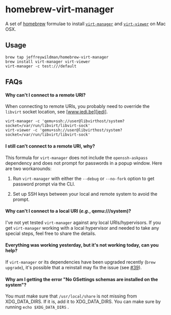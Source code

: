 homebrew-virt-manager
=====================

A set of [homebrew][homebrew] formulae to install [`virt-manager`][virt-manager] and [`virt-viewer`][virt-viewer] on Mac OSX.

## Usage

    brew tap jeffreywildman/homebrew-virt-manager
    brew install virt-manager virt-viewer
    virt-manager -c test:///default

## FAQs

#### Why can't I connect to a remote URI?

When connecting to remote URIs, you probably need to override the `libvirt` socket location, see [www.jedi.be][jedi].

    virt-manager -c 'qemu+ssh://user@libvirthost/system?socket=/var/run/libvirt/libvirt-sock'
    virt-viewer -c 'qemu+ssh://user@libvirthost/system?socket=/var/run/libvirt/libvirt-sock'

#### I still can't connect to a remote URI, why?

This formula for `virt-manager` does not include the `openssh-askpass` dependency and does not prompt for passwords in a popup window. Here are two workarounds:

1. Run `virt-manager` with either the `--debug` or `--no-fork` option to get password prompt via the CLI.

2. Set up SSH keys between your local and remote system to avoid the prompt.

#### Why can't I connect to a local URI (*e.g.*, qemu:///system)?

I've not yet tested `virt-manager` against any local URIs/hypervisors. If you get `virt-manager` working with a local hypervisor and needed to take any special steps, feel free to share the details.

#### Everything was working yesterday, but it's not working today, can you help?

If `virt-manager` or its dependencies have been upgraded recently (`brew upgrade`), it's possible that a reinstall may fix the issue (see [#39](https://github.com/jeffreywildman/homebrew-virt-manager/issues/39)).


#### Why am I getting the error "No GSettings schemas are installed on the system"?

You must make sure that  ``/usr/local/share`` is not missing from XDG_DATA_DIRS. If it is, add it to XDG_DATA_DIRS. You can make sure by running ``echo $XDG_DATA_DIRS`` .

[homebrew]: http://brew.sh/
[virt-manager]: https://virt-manager.org/
[virt-viewer]: https://virt-manager.org/
[jedi]: http://www.jedi.be/blog/2011/09/13/libvirt-fog-provider/#macosx-remote-libvirt-client-
